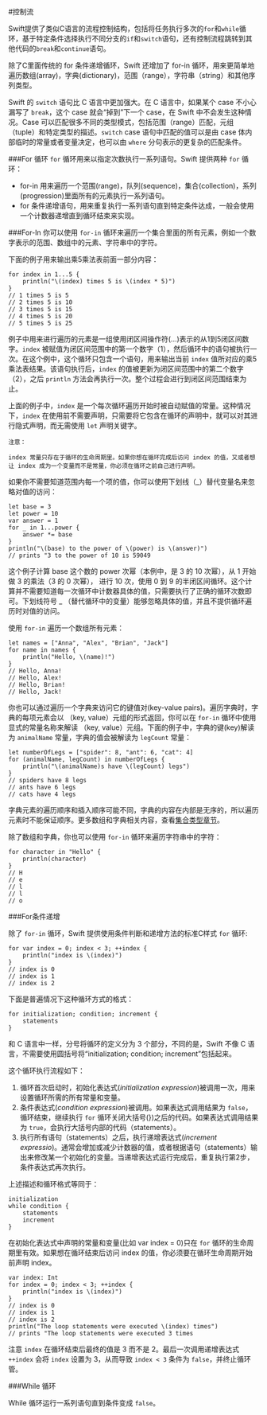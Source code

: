 #控制流

Swift提供了类似C语言的流程控制结构，包括将任务执行多次的`for`和`while`循环，基于特定条件选择执行不同分支的`if`和`switch`语句，还有控制流程跳转到其他代码的`break`和`continue`语句。

除了C里面传统的 for 条件递增循环，Swift 还增加了 for-in 循环，用来更简单地遍历数组(array)，字典(dictionary)，范围（range），字符串（string）和其他序列类型。

Swift 的 `switch` 语句比 C 语言中更加强大。在 C 语言中，如果某个 case 不小心漏写了 `break`，这个 case 就会“掉到”下一个 case，在 Swift 中不会发生这种情况。Case 可以匹配很多不同的类型模式，包括范围（range）匹配，元组（tuple）和特定类型的描述。`switch` case 语句中匹配的值可以是由 case 体内部临时的常量或者变量决定，也可以由 `where` 分句表示的更复杂的匹配条件。

###For 循环
`for` 循环用来以指定次数执行一系列语句。Swift 提供两种 `for` 循环：

* for-in 用来遍历一个范围(range)，队列(sequence)，集合(collection)，系列(progression)里面所有的元素执行一系列语句。
* for 条件递增语句，用来重复执行一系列语句直到特定条件达成，一般会使用一个计数器递增直到循环结束来实现。


###For-In
你可以使用 `for-in` 循环来遍历一个集合里面的所有元素，例如一个数字表示的范围、数组中的元素、字符串中的字符。

下面的例子用来输出乘5乘法表前面一部分内容：

```
for index in 1...5 {
    println("\(index) times 5 is \(index * 5)")
}
// 1 times 5 is 5
// 2 times 5 is 10
// 3 times 5 is 15
// 4 times 5 is 20
// 5 times 5 is 25
```

例子中用来进行遍历的元素是一组使用闭区间操作符(...)表示的从1到5闭区间数字。`index` 被赋值为闭区间范围中的第一个数字（1），然后循环中的语句被执行一次。在这个例中，这个循环只包含一个语句，用来输出当前 `index` 值所对应的乘5乘法表结果。该语句执行后，`index` 的值被更新为闭区间范围中的第二个数字（2），之后 `println` 方法会再执行一次。整个过程会进行到闭区间范围结束为止。

上面的例子中，`index` 是一个每次循环遍历开始时被自动赋值的常量。这种情况下，`index` 在使用前不需要声明，只需要将它包含在循环的声明中，就可以对其进行隐式声明，而无需使用 `let` 声明关键字。

```
注意：

index 常量只存在于循环的生命周期里。如果你想在循环完成后访问 index 的值，又或者想让 index 成为一个变量而不是常量，你必须在循环之前自己进行声明。

```

如果你不需要知道范围内每一个项的值，你可以使用下划线（_）替代变量名来忽略对值的访问：

```
let base = 3
let power = 10
var answer = 1
for _ in 1...power {
    answer *= base
}
println("\(base) to the power of \(power) is \(answer)")
// prints "3 to the power of 10 is 59049
```
这个例子计算 base 这个数的 power 次幂（本例中，是 3 的 10 次幂），从 1 开始做 3 的乘法（3 的 0 次幂）， 进行 10 次，使用 0 到 9 的半闭区间循环。这个计算并不需要知道每一次循环中计数器具体的值，只需要执行了正确的循环次数即可。下划线符号 _ （替代循环中的变量）能够忽略具体的值，并且不提供循环遍历时对值的访问。

使用 `for-in` 遍历一个数组所有元素：

```
let names = ["Anna", "Alex", "Brian", "Jack"]
for name in names {
    println("Hello, \(name)!")
}
// Hello, Anna!
// Hello, Alex!
// Hello, Brian!
// Hello, Jack!
```
你也可以通过遍历一个字典来访问它的键值对(key-value pairs)。遍历字典时，字典的每项元素会以 （key, value）元组的形式返回，你可以在 `for-in` 循环中使用显式的常量名称来解读 （key, value）元组。下面的例子中，字典的键(key)解读为 `animalName` 常量，字典的值会被解读为 `legCount` 常量：

```
let numberOfLegs = ["spider": 8, "ant": 6, "cat": 4]
for (animalName, legCount) in numberOfLegs {
    println("\(animalName)s have \(legCount) legs")
}
// spiders have 8 legs
// ants have 6 legs
// cats have 4 legs
```
字典元素的遍历顺序和插入顺序可能不同，字典的内容在内部是无序的，所以遍历元素时不能保证顺序。更多数组和字典相关内容，查看[集合类型章节](http://TODO_Link)。

除了数组和字典，你也可以使用 `for-in` 循环来遍历字符串中的字符：

```
for character in "Hello" {
    println(character)
}
// H
// e
// l
// l
// o
```
###For条件递增

除了 `for-in` 循环，Swift 提供使用条件判断和递增方法的标准C样式 `for` 循环:

```
for var index = 0; index < 3; ++index {
    println("index is \(index)")
}
// index is 0
// index is 1
// index is 2
```
下面是普遍情况下这种循环方式的格式：

```
for initialization; condition; increment {
    statements
}
```

和 C 语言中一样，分号将循环的定义分为 3 个部分，不同的是，Swift 不像 C 语言，不需要使用圆括号将“initialization; condition; increment”包括起来。

这个循环执行流程如下：


1. 循环首次启动时，初始化表达式(_initialization expression_)被调用一次，用来设置循环所需的所有常量和变量。
2. 条件表达式(_condition expression_)被调用。如果表达式调用结果为 `false`，循环结束，继续执行 `for` 循环关闭大括号(})之后的代码。如果表达式调用结果为 `true`，会执行大括号内部的代码（statements）。
3. 执行所有语句（statements）之后，执行递增表达式(_increment expressio_)。通常会增加或减少计数器的值，或者根据语句（statements）输出来修改某一个初始化的变量。当递增表达式运行完成后，重复执行第2步，条件表达式再次执行。

上述描述和循环格式等同于：

```
initialization
while condition {
    statements
    increment
}
```

在初始化表达式中声明的常量和变量(比如 var index = 0)只在 `for` 循环的生命周期里有效。如果想在循环结束后访问 index 的值，你必须要在循环生命周期开始前声明 index。

```
var index: Int
for index = 0; index < 3; ++index {
    println("index is \(index)")
}
// index is 0
// index is 1
// index is 2
println("The loop statements were executed \(index) times")
// prints "The loop statements were executed 3 times
```
注意 `index` 在循环结束后最终的值是 3 而不是 2。最后一次调用递增表达式 `++index` 会将 `index` 设置为 3，从而导致 `index < 3` 条件为 `false`，并终止循环管。

###While 循环

While 循环运行一系列语句直到条件变成 `false`。